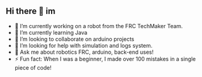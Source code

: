 ## Hi there 👋 im 

- 🔭 I’m currently working on a robot from the FRC TechMaker Team.
- 🌱 I’m currently learning Java
- 👯 I’m looking to collaborate on arduino projects
- 🤔 I’m looking for help with simulation and logs system.
- 💬 Ask me about robotics FRC, arduino, back-end uses! 
- ⚡ Fun fact: When I was a beginner, I made over 100 mistakes in a single piece of code!
